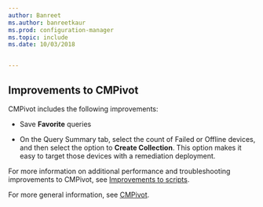 ```yaml
---
author: Banreet
ms.author: banreetkaur
ms.prod: configuration-manager
ms.topic: include
ms.date: 10/03/2018


---
```


## <a name="bkmk_cmpivot"></a> Improvements to CMPivot
<!--1359068-->

CMPivot includes the following improvements:

- Save **Favorite** queries  

- On the Query Summary tab, select the count of Failed or Offline devices, and then select the option to **Create Collection**. This option makes it easy to target those devices with a remediation deployment.  

For more information on additional performance and troubleshooting improvements to CMPivot, see [Improvements to scripts](#bkmk_scripts).

For more general information, see [CMPivot](../../../servers/manage/cmpivot.md).


